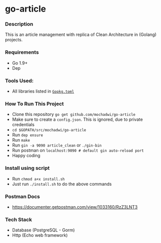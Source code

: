 # go-article

### Description
This is an article management with replica of Clean Architecture in (Golang) projects.

### Requirements
- Go 1.9+
- Dep

### Tools Used:
- All libraries listed in [`Gopkg.toml`](https://github.com/mochadwi/go-article/blob/master/Gopkg.toml)

### How To Run This Project
- Clone this repository `go get github.com/mochadwi/go-article`
- Make sure to create a `config.json`. This is ignored, due to private credentials
- `cd $GOPATH/src/mochadwi/go-article`
- Run `dep ensure`
- Run `make`
- Run `gin -a 9090 article_clean` or `./gin-bin`
- Run postman on `localhost:9090 # default gin auto-reload port`
- Happy coding

### Install using script
- Run `chmod a+x install.sh`
- Just run `./install.sh` to do the above commands

### Postman Docs
- https://documenter.getpostman.com/view/1033160/RzZ3LNT3


### Tech Stack
- Database (PostgreSQL - Gorm)
- Http (Echo web framework)